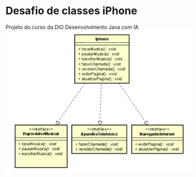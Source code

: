 # Desafio de classes iPhone
Projeto do curso da DIO Desenvolvimento Java com IA
![diagrama_uml](https://github.com/cleiton-santos/dio-desafio-classes-iphone/blob/main/diagrama_uml.png)

